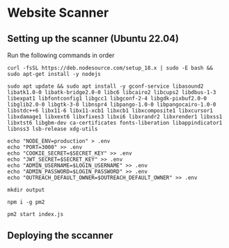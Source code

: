 # Website Scanner



## Setting up the scanner (Ubuntu 22.04)

Run the following commands in order

```
curl -fsSL https://deb.nodesource.com/setup_18.x | sudo -E bash && sudo apt-get install -y nodejs
```

```
sudo apt update && sudo apt install -y gconf-service libasound2 libatk1.0-0 libatk-bridge2.0-0 libc6 libcairo2 libcups2 libdbus-1-3 libexpat1 libfontconfig1 libgcc1 libgconf-2-4 libgdk-pixbuf2.0-0 libglib2.0-0 libgtk-3-0 libnspr4 libpango-1.0-0 libpangocairo-1.0-0 libstdc++6 libx11-6 libx11-xcb1 libxcb1 libxcomposite1 libxcursor1 libxdamage1 libxext6 libxfixes3 libxi6 libxrandr2 libxrender1 libxss1 libxtst6 libgbm-dev ca-certificates fonts-liberation libappindicator1 libnss3 lsb-release xdg-utils
```

```
echo "NODE_ENV=production" > .env
echo "PORT=3000" >> .env
echo "COOKIE_SECRET=$SECRET_KEY" >> .env
echo "JWT_SECRET=$SECRET_KEY" >> .env
echo "ADMIN_USERNAME=$LOGIN_USERNAME" >> .env
echo "ADMIN_PASSWORD=$LOGIN_PASSWORD" >> .env
echo "OUTREACH_DEFAULT_OWNER=$OUTREACH_DEFAULT_OWNER" >> .env
```

```
mkdir output
```

```
npm i -g pm2
```

```
pm2 start index.js
```

## Deploying the sccanner
